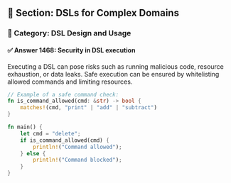 ## 📘 Section: DSLs for Complex Domains
### 🔹 Category: DSL Design and Usage
#### ✅ Answer 1468: Security in DSL execution

Executing a DSL can pose risks such as running malicious code, resource exhaustion, or data leaks. Safe execution can be ensured by whitelisting allowed commands and limiting resources.

```rust
// Example of a safe command check:
fn is_command_allowed(cmd: &str) -> bool {
    matches!(cmd, "print" | "add" | "subtract")
}

fn main() {
    let cmd = "delete";
    if is_command_allowed(cmd) {
        println!("Command allowed");
    } else {
        println!("Command blocked");
    }
}
```

